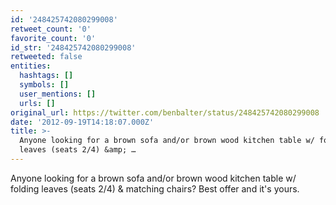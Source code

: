 ```yaml
---
id: '248425742080299008'
retweet_count: '0'
favorite_count: '0'
id_str: '248425742080299008'
retweeted: false
entities:
  hashtags: []
  symbols: []
  user_mentions: []
  urls: []
original_url: https://twitter.com/benbalter/status/248425742080299008
date: '2012-09-19T14:18:07.000Z'
title: >-
  Anyone looking for a brown sofa and/or brown wood kitchen table w/ folding
  leaves (seats 2/4) &amp; …
---
```


Anyone looking for a brown sofa and/or brown wood kitchen table w/ folding leaves (seats 2/4) &amp; matching chairs? Best offer and it's yours.